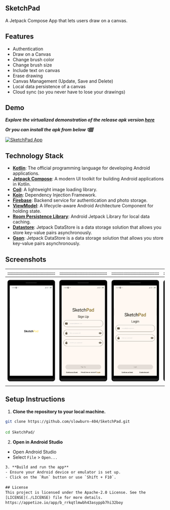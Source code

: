 ## SketchPad
A Jetpack Compose App that lets users draw on a canvas.
## Features
- Authentication
- Draw on a Canvas
- Change brush color
- Change brush size
- Include text on canvas
- Erase drawing
- Canvas Management (Update, Save and Delete)
- Local data persistence of a canvas
- Cloud sync (so you never have to lose your drawings)

## Demo
***Explore the virtualized demonstration of the release apk version [here](https://appetize.io/app/b_iztxobblihyfqohggeteabz4bi)***

  ***Or you can install the apk from below 👇🏽***

  [![SketchPad App](https://img.shields.io/badge/SketchPad-APK-orange.svg?style=for-the-badge&logo=android)](https://github.com/slowburn-404/SketchPad/releases/tag/v2.0.0)

## Technology Stack
- **[Kotlin](https://kotlinlang.org/)**: The official programming language for developing Android applications.
- **[Jetpack Compose](https://developer.android.com/develop/ui/compose)**: A modern UI toolkit for building Android applications in Kotlin.
- **[Coil](https://coil-kt.github.io/coil/)**: A lightweight image loading library.
- **[Koin](https://insert-koin.io/)**: Dependency Injection Framework.
- **[Firebase](https://firebase.google.com/)**: Backend service for authentication and photo storage.
- **[ViewModel](https://developer.android.com/topic/libraries/architecture/viewmodel)**: A lifecycle-aware Android Architecture Component for holding state.
- **[Room Persistence Library](https://developer.android.com/training/data-storage/room)**: Android Jetpack Library for local data caching.
- **[Datastore](https://developer.android.com/topic/libraries/architecture/datastore)**: Jetpack DataStore is a data storage solution that allows you store key-value pairs asynchronously.
- **[Gson](https://github.com/google/gson)**: Jetpack DataStore is a data storage solution that allows you store key-value pairs asynchronously.

## Screenshots
|::::::::::::::::::::::::::::::::::::::::|::::::::::::::::::::::::::::::::::::::::|::::::::::::::::::::::::::::::::::::::::|::::::::::::::::::::::::::::::::::::::::|::::::::::::::::::::::::::::::::::::::::|::::::::::::::::::::::::::::::::::::::::|::::::::::::::::::::::::::::::::::::::::|::::::::::::::::::::::::::::::::::::::::|::::::::::::::::::::::::::::::::::::::::|::::::::::::::::::::::::::::::::::::::::|
|:--:|:--:|:--:|:--:|:--:|:--:|:--:|:--:|:--:|:--:|
|![Splash](./screenshots/splash.png)|![Sign up](./screenshots/signup.png)|![Login](./screenshots/login.png)|![Onboarding](./screenshots/onboarding.png)|![Home](./screenshots/homescreen.png)|![Canvas](./screenshots/drawingcanvas.png)|![Color picker](./screenshots/colorpicker.png)|![Brush](./screenshots/bursh.png)|![Profile](./screenshots/profile.png)|![Update Profile](./screenshots/updateprofile.png)|

## Setup Instructions

1. **Clone the repository to your local machine.**
```bash
git clone https://github.com/slowburn-404/SketchPad.git

cd SketchPad/
```
2. **Open in Android Studio**
- Open Android Studio
- Select `File` > `Open...`
```
3. **Build and run the app**
- Ensure your Android device or emulator is set up.
- Click on the `Run` button or use `Shift + F10`.

## License
This project is licensed under the Apache-2.0 License. See the [LICENSE](./LICENSE) file for more details.
https://appetize.io/app/b_rrkqtlmwbh43asyppb7hi32boy
